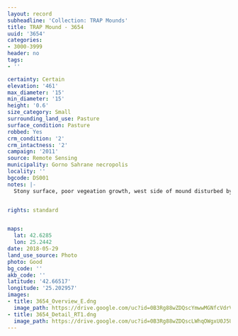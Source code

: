 ```yaml
---
layout: record
subheadline: 'Collection: TRAP Mounds'
title: TRAP Mound - 3654
uuid: '3654'
categories:
- 3000-3999
header: no
tags:
- ''

certainty: Certain
elevation: '461'
max_diameter: '15'
min_diameter: '15'
height: '0.6'
size_category: Small
surrounding_land_use: Pasture
surface_condition: Pasture
robbed: Yes
crm_condition: '2'
crm_intactness: '2'
campaign: '2011'
source: Remote Sensing
municipality: Gorno Sahrane necropolis
locality: ''
bgcode: DS001
notes: |-
  Stony surface, poor vegeation growth, west side of mound disturbed by old robbers trench.


rights: standard


maps:
  lat: 42.6285
  lon: 25.2442
date: 2018-05-29
land_use_source: Photo
photo: Good
bg_code: ''
akb_code: ''
latitude: '42.66517'
longitude: '25.202957'
images:
- title: 3654_Overview_E.dng
  image_path: https://drive.google.com/uc?id=0B3Rg88wZDQscYmwwMGNfcVdrVGM
- title: 3654_Detail_RT1.dng
  image_path: https://drive.google.com/uc?id=0B3Rg88wZDQscLWhqOWgxU0J5UGc
---
```


